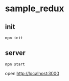 # sample_redux

## init

```
npm init
```

## server

```
npm start
```

open [http://localhost:3000](http://localhost:3000)
